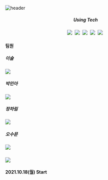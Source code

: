 ![header](https://capsule-render.vercel.app/api?type=waving&color=random&text=Slot-Tagging&animation=fadeIn&fontColor=B5B5B6)

<h5 align='center'> Using Tech </h5>

<p align='center'>
  <img src="https://img.shields.io/badge/Python-3766AB?style=flat-square&logo=Python&logoColor=white"/></a>&nbsp
  <img src="https://img.shields.io/badge/Jupyter-F37626?style=flat-square&logo=Jupyter&logoColor=white"/></a>&nbsp
  <img src="https://img.shields.io/badge/Colab-F9AB00?style=flat-square&logo=Google Colab&logoColor=white"/></a>&nbsp
  <img src="https://img.shields.io/badge/Flask-000000?style=flat-square&logo=Flask&logoColor=white"/></a>&nbsp
  <img src="https://img.shields.io/badge/Selenium-43B02A?style=flat-square&logo=Selenium&logoColor=white"/></a>&nbsp
</p>



#### 팀원
##### 이슬
![](https://github-profile-summary-cards.vercel.app/api/cards/profile-details?username=seuly1203&theme=monokai)
##### 박민아
![](https://github-profile-summary-cards.vercel.app/api/cards/profile-details?username=parkmina365&theme=monokai)
##### 정하림
![](https://github-profile-summary-cards.vercel.app/api/cards/profile-details?username=hharimjung&theme=monokai)
##### 오수문
![](https://github-profile-summary-cards.vercel.app/api/cards/profile-details?username=sumunoh&theme=monokai)
##### 
![](https://github-profile-summary-cards.vercel.app/api/cards/profile-details?username=InChil2&theme=monokai)

#### 2021.10.18(월) Start
